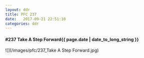```yaml
---
layout: ddr
title: PFC 237
date:   2017-09-21 22:51:10
categories: ddr
---
```


#### **#237** Take A Step Forward<span class="pull-right">{{ page.date | date_to_long_string }}</span>
![](/images/pfc/237_Take A Step Forward.jpg)
